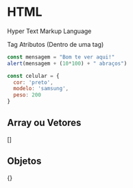 # HTML

Hyper Text Markup Language

Tag
Atributos (Dentro de uma tag)

```js
const mensagem = "Bom te ver aqui!"
alert(mensagem + (10*100) + " abraços")

const celular = {
  cor: 'preto',
  modelo: 'samsung',
  peso: 200
}


```

## Array ou Vetores
[]

## Objetos
{}